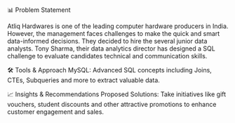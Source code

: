 📊 Problem Statement

Atliq Hardwares is one of the leading computer hardware producers in India. However, the management faces challenges to make the quick and smart data-informed decisions. They decided to hire the several junior data analysts. Tony Sharma, their data analytics director has designed a SQL challenge to evaluate candidates technical and communication skills.

🛠️ Tools & Approach
MySQL: Advanced SQL concepts including Joins, CTEs, Subqueries and more to extract valuable data.

📈 Insights & Recommendations
Proposed Solutions: Take initiatives like gift vouchers, student discounts and other attractive promotions to enhance customer engagement and sales.
